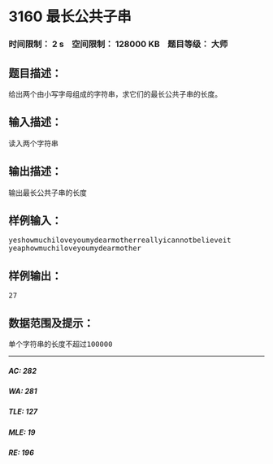 # 3160 最长公共子串   
### 时间限制： 2 s&nbsp;&nbsp;&nbsp;&nbsp;空间限制： 128000 KB&nbsp;&nbsp;&nbsp;&nbsp;题目等级： 大师  
## 题目描述：  

<pre>
给出两个由小写字母组成的字符串，求它们的最长公共子串的长度。
</pre>
  
  
## 输入描述：  

<pre>
读入两个字符串
</pre>
  
  
## 输出描述：  

<pre>
输出最长公共子串的长度
</pre>
  
  
## 样例输入：  

<pre>
yeshowmuchiloveyoumydearmotherreallyicannotbelieveit  
yeaphowmuchiloveyoumydearmother
</pre>
  
  
## 样例输出：  

<pre>
27
</pre>
  
  
## 数据范围及提示：  

<pre>
单个字符串的长度不超过100000
</pre>
  
  
***  

##### AC: 282  
##### WA: 281  
##### TLE: 127  
##### MLE: 19  
##### RE: 196  
